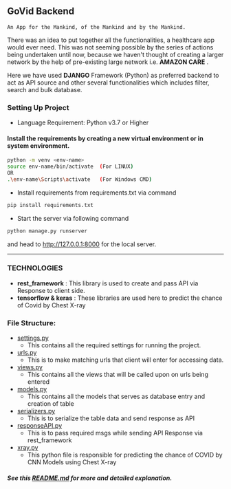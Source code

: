 ## GoVid Backend

`An App for the Mankind, of the Mankind and by the Mankind.`

There was an idea to put together all the functionalities, a healthcare app would ever need. This was not seeming possible by the series of actions being undertaken until now, because we haven't thought of creating a larger network by the help of pre-existing large network i.e. **AMAZON CARE** .

Here we have used **DJANGO** Framework (Python) as preferred backend to act as API source and other several functionalities which includes filter, search and bulk database.

### Setting Up Project

- Language Requirement: Python v3.7 or Higher

#### Install the requirements by creating a new virtual environment or in system environment.

```bash
python -m venv <env-name>
source env-name/bin/activate  (For LINUX)
OR
.\env-name\Scripts\activate   (For Windows CMD)
```

- Install requirements from requirements.txt via command
```bash
pip install requirements.txt
```

- Start the server via following command
```bash
python manage.py runserver
```
and head to http://127.0.0.1:8000 for the local server.

<hr>

### TECHNOLOGIES
- **rest_framework** : This library is used to create and pass API via Response to client side.
- **tensorflow & keras** : These libraries are used here to predict the chance of Covid by Chest X-ray



### File Structure:
- [settings.py](getAPI/settings.py)
	- This contains all the required settings for running the project.
- [urls.py](getAPI/urls.py)
	- This is to make matching urls that client will enter for accessing data.
- [views.py](api/views.py)
	- This contains all the views that will be called upon on urls being entered
- [models.py](api/models.py)
	- This contains all the models that serves as database entry and creation of table
- [serializers.py](api/serializers.py)
	- This is to serialize the table data and send response as API
- [responseAPI.py](api/responseAPI.py)
	- This is to pass required msgs while sending API Response via rest_framework
- [xray.py](api/xray.py)
	- This python file is responsible for predicting the chance of COVID by CNN Models using Chest X-ray

##### See this [README.md](api/README.md) for more and detailed explanation.